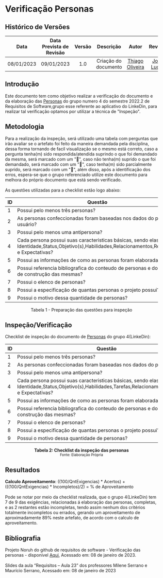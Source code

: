 # Verificação Personas
## <a>Histórico de Versões</a>
|Data|Data Prevista de Revisão|Versão|Descrição|Autor|Revisor|
| :----------: |:-----------:| :------: | :-----------: | :---------: |:---------: |
|08/01/2023|09/01/2023|1.0|Criação do documento| [Thiago Oliveira](https://github.com/Thiab394) | [João Lucas](https://github.com/HacKairos) |

## <a>Introdução</a>
Este documento tem como objetivo realizar a verificação do documento e da elaboração das [Personas](https://requisitos-de-software.github.io/2022.2-LinkedIn/elicitacao/personas/) 
do grupo numero 4 do semestre 2022.2 de Requisitos de Software,grupo esse referente ao aplicativo do LinkeDin, para realizar tal verificação optamos por utilizar
a técnica de "Inspeção".

## <a>Metodologia</a>
Para a realização da inspeção, será utilizado uma tabela com perguntas que irão avaliar se o artefato foi feito da maneira demandada pela disciplina, dessa forma
tornando de facil visualização se o mesmo está correto, caso a pergunta tenha(m) sido respondida/atendida suprindo o que foi demandado da mesma, será marcado com um "🥇",
caso não tenha(m) suprido o que foi demandado, será marcado com um "🥉", caso tenha(m) sido parcialmente suprido, será marcado com um "🥈", além disso, após a identificação
dos erros, espera-se que o grupo referenciado utilize este documento para melhora do próprio documento que está sendo verificado.<br><br>
As questões utilizadas para a checklist estão logo abaixo:

<center>

|ID|Questão|Inspeção|
|-----|----|------|
|1|Possui pelo menos três personas?||
|2|As personas confeccionadas foram baseadas nos dados do perfil de usuário?||
|3|Possui pelo menos uma antipersona?||
|4|Cada persona possui suas caracteristicas básicas, sendo elas: Identidade,Status,Objetivo(s),Habilidades,Relacionamentos,Requisitos e Expectativas?||
|5|Possui as informações de como as personas foram elaboradas?||
|6|Possui referencia bibliografica do conteudo de personas e do metodo de construção das mesmas?||
|7|Possui o elenco de personas?||
|8|Possui a especificação de quantas personas o projeto possui?||
|9|Possui o motivo dessa quantidade de personas?||

Tabela 1 - Preparação das questões para inspeção  
</center>

## <a>Inspeção/Verificação</a>
Checklist de inspeção do documento de [Personas](https://requisitos-de-software.github.io/2022.2-LinkedIn/elicitacao/personas/) do grupo 4(LinkeDin):

<center>

|ID|Questão|Inspeção|
|-----|----|------|
|1|Possui pelo menos três personas?|🥇|
|2|As personas confeccionadas foram baseadas nos dados do perfil de usuário?|🥈|
|3|Possui pelo menos uma antipersona?|🥇|
|4|Cada persona possui suas caracteristicas básicas, sendo elas: Identidade,Status,Objetivo(s),Habilidades,Tarefas,Relacionamentos,Requisitos e Expectativas?|🥈|
|5|Possui as informações de como as personas foram elaboradas?|🥇|
|6|Possui referencia bibliografica do conteudo de personas e do metodo de construção das mesmas?|🥇|
|7|Possui o elenco de personas?|🥇|
|8|Possui a especificação de quantas personas o projeto possui?|🥇|
|9|Possui o motivo dessa quantidade de personas?|🥇|
  
</center>

<figcaption align='center'>
    <b>Tabela 2: Checklist da inspeção das personas </b>
    <br><small> Fonte: Elaboração Própria </small>
</figcaption>

## <a>Resultados</a>
**Calculo Aproveitamento**: ((100/QntExigencias) * Acertos) + (((100/QntExigencias) * Incompletos)/2) = % de Aproveitamento<br></br>
Pode se notar por meio da checklist realizada, que o grupo 4(LinkeDin) tem 7 de 9 das exigências, relacionadas á elaboração das personas, completas, e as 2 restantes
estão incompletas, tendo assim nenhum dos critérios totalmente incompletos ou errados, gerando um aproveitamento de aproximadamente 89% neste artefato, de acordo com o calculo de aproveitamento.
## <a>Bibliografia</a>
Projeto Noruh do github de requisitos de software - Verificação das personas - disponivel [Aqui](https://requisitos-de-software.github.io/2022.1-Noruh/analise/verificacao/personas/), Acessado em: 08 de janeiro de 2023.<br><br> 
Slides da aula “Requisitos – Aula 23” dos professores Milene Serrano e Maurício Serrano, Acessado em: 08 de janeiro de 2023
